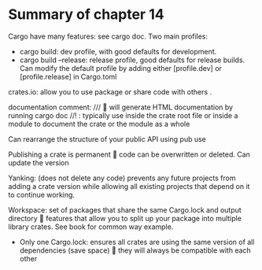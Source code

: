 # Summary of chapter 14
Cargo have many features: see cargo doc. Two main profiles:
-	cargo build: dev profile, with good defaults for development.
-	cargo build –release: release profile, good defaults for release builds.
Can modify the default profile by adding either [profile.dev] or [profile.release]   in Cargo.toml

crates.io: allow you to use package or share code with others .

documentation comment:
///  will generate HTML documentation by running cargo doc
//! : typically use inside the crate root file or inside a module to document the crate or the module as a whole

Can rearrange the structure of your public API using pub use
 
Publishing a crate is permanent  code can be overwritten or deleted. Can update the version 

Yanking: (does not delete any code) prevents any future projects from adding a crate version while allowing all existing projects that depend on it to continue working. 

Workspace: set of packages that share the same Cargo.lock and output directory  features that allow you to split up your package into multiple library crates. See book for common way example.
-	Only one Cargo.lock:  ensures all crates are using the same version of all dependencies (save space)  they will always be compatible with each other



